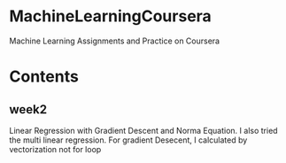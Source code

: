 # MachineLearningCoursera
Machine Learning Assignments and Practice on Coursera

# Contents
## week2
Linear Regression with Gradient Descent and Norma Equation.
I also tried the multi linear regression.
For gradient Desecent, I calculated by vectorization not for loop